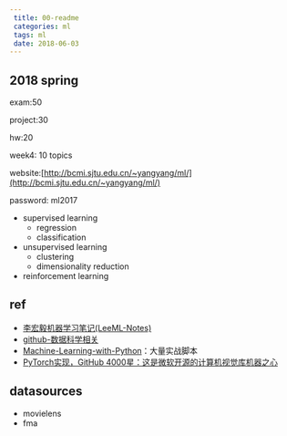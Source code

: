```yaml
---
 title: 00-readme
 categories: ml
 tags: ml
 date: 2018-06-03
---
```


## 2018 spring 

exam:50

project:30

hw:20

week4: 10 topics

website:[http://bcmi.sjtu.edu.cn/~yangyang/ml/](http://bcmi.sjtu.edu.cn/~yangyang/ml/)    

password: ml2017

- supervised learning
    - regression
    - classification
- unsupervised learning
    - clustering
    - dimensionality reduction
- reinforcement learning

## ref

- [李宏毅机器学习笔记(LeeML-Notes)](https://datawhalechina.github.io/leeml-notes/#/)
- [github-数据科学相关](https://github.com/fengdu78/Data-Science-Notes)
- [Machine-Learning-with-Python](https://github.com/susanli2016/Machine-Learning-with-Python)：大量实战脚本
- [PyTorch实现，GitHub 4000星：这是微软开源的计算机视觉库机器之心](https://zhuanlan.zhihu.com/p/193092679)

## datasources

- movielens
- fma
